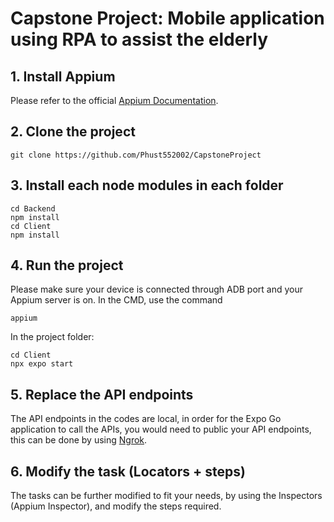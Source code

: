 # Capstone Project: Mobile application using RPA to assist the elderly

## 1. Install Appium

Please refer to the official [Appium Documentation](https://appium.io/docs/en/latest/quickstart/install/).

## 2. Clone the project
```
git clone https://github.com/Phust552002/CapstoneProject
```
## 3. Install each node modules in each folder
```
cd Backend
npm install
cd Client
npm install
```

## 4. Run the project
Please make sure your device is connected through ADB port and your Appium server is on.
In the CMD, use the command
```
appium
```
In the project folder:
```
cd Client
npx expo start
```

## 5. Replace the API endpoints
The API endpoints in the codes are local, in order for the Expo Go application to call the APIs, you would need to public your API endpoints, this can be done by using [Ngrok](https://dashboard.ngrok.com/get-started/setup/windows).

## 6. Modify the task (Locators + steps)
The tasks can be further modified to fit your needs, by using the Inspectors (Appium Inspector), and modify the steps required.

